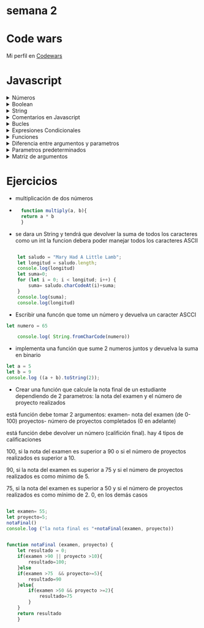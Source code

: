 # semana 2

# Code wars
Mi perfil en [Codewars](https://www.codewars.com/users/Digit4l) 

# Javascript
<details>
<summary>Números</summary>
    <ul>
    <li> En expresiones que involucran valores numéricos y de cadena con el operador `+`, JavaScript convierte los valores numéricos en cadenas
    </li>
    <li> Operadores (+,-,/,\*) </li>
    </ul>
</details>
<details>
<summary>Boolean</summary>
    <ul>
        <li> Operadores (!, &&, ||)</li>
        <li> Solo puede tener los valores true o false. </li>
        <li> Estos se pueden combinar en expresiones lógicas mediante los operadores lógicos (Y, O, NO,). Un ejemplo de este tipo de expresiones serían:
        <ul>
            <li> verdadero <b>Y</b> falso → falso </li>
            <li> falso <b>O</b> verdadero → verdadero</li>
            <li> <b>NO</b> verdadero → falso </li>
        </ul>
        </li>
    </ul>
</details>
<details>
<summary>String</summary>
    <ul>
    <li> Una secuencia de caracteres que representan un valor de texto. Por ejemplo: <code>"Hola"</code> </li>
    <li> propiedades (length, charAt, [])</li>
    <li> null </li>
    <ul>
        <li> Una palabra clave especial que denota un valor <b>nulo</b>. (Dado que JavaScript distingue entre mayúsculas y minúsculas, <b>null</b> no es lo mismo que <b>Null</b>, <b>NULL</b> o cualquier otra variante). </li>
    </ul>
    <li> undefined </li>
    <ul>
        <li> Una propiedad de alto nivel cuyo valor no está definido. </li>
    </ul>
    <ul>
</details>
<details>
<summary>Comentarios en Javascript</summary>
    <ul>
    <li> linea comentada <br>
    <code>
        // un comentario de una línea
    </code>
    </li>
    <li> 
    bloque comentado <br>
    <code>
    /* bloque <br>
    comentado*/
    </code>
    </li>
    <ul>
</details>

<details>
<summary>Bucles</summary>
    <ul>
    <li>While</li>
    <li>For</li>
    </ul>
</details>

<details>
<summary>Expresiones Condicionales</summary>
    <ul>
    <li> Una expresión condicional es un conjunto de instrucciones que se ejecutarán si una condición especificada es verdadera. JavaScript admite dos expresiones condicionales: <b>if...else</b> y <b>switch</b> .</li>
<details><summary><b>if... else</b></summary>
    <ul>
    <li> Una declaración <b>if</b> se ve así: </li>
        if (condition) 
        {
        statement_1;
        } else 
        {
        statement_2;}
    <li> Aquí, la condition puede ser cualquier expresión que se evalúe como <b>true</b> o <b>false</b>. 
    Si `condition` se evalúa como <b>true</b>, se ejecuta <b>statement_1</b>. De lo contrario, se ejecuta <b>statement_2</b>. <b>statement_1</b> y <b>statement_2</b> pueden ser cualquier declaración, incluidas otras declaraciones <b>if</b> anidadas.
    </li>
    <li> También puedes componer las declaraciones usando else if para que se prueben varias condiciones en secuencia, de la siguiente manera: </li>
        if (condition_1) 
        {<br>
        statement_1; <br>
        } else if (condition_2) { <br>
        statement_2;} <br>
        else if (condition_n) {<br>
        statement_n;<br>
        } else {<br>
        statement_last;<br>
        }
    <li> En el caso de múltiples condiciones, solo se ejecutará la primera condición lógica que se evalúe como <b>true</b> </li>
    </ul>
</details>
<details><summary><b>Switch</b></summary>
    <ul>
        <li> Una instrucción <b>switch</b> permite que un programa evalúe una expresión e intente hacer coincidir el valor de la expresión con una etiqueta <b>case</b>. Si la encuentra, el programa ejecuta la declaración asociada.
        Una <b>instrucción</b> switch se ve así: </li>
        switch (expression) {
            case label_1:
                statements_1
                [break;]
            case label_2:
                statements_2
                [break;]
                …
            default:
                statements_def
                [break;]
            }
        <li> JavaScript evalúa la instrucción <b>switch</b> anterior de la siguiente manera:</li>
        <ul>
            <li> El programa primero busca una cláusula case con una etiqueta que coincida con el valor de expresión y luego transfiere el control a esa cláusula, ejecutando las declaraciones asociadas.</li>
            <li> Si no se encuentra una etiqueta coincidente, el programa busca la cláusula opcional `default`:</li>
            <ul>
                <li> Si se encuentra una cláusula `default`, el programa transfiere el control a esa cláusula, ejecutando las declaraciones asociadas.</li>
                <li> Si no se encuentra una cláusula `default`, el programa reanuda la ejecución en la declaración que sigue al final de `switch`.</li>
                <li> (Por convención, la cláusula `default` está escrita como la última cláusula, pero no es necesario que sea así).</li>
            </ul>
        </ul>
        <li>Declaraciones <b>break</b>
        <ul>
            <li>La declaración opcional break asociada con cada cláusula <b>case</b> asegura que el programa salga de <b>switch</b> una vez que se ejecuta la instrucción coincidente, y luego continúa la ejecución en la declaración que sigue a <b>switch</b>. Si se omite <b>>break</b>, el programa continúa la ejecución dentro de la instrucción <b>switch</b> (y evaluará el siguiente <b>case</b>, y así sucesivamente).</li>
        </ul>
</ul>
</details>
    </ul>
</details>
<details><summary>Funciones</summary>
<ul>
    <li>Las funciones son uno de los bloques de construcción y es similar a un procedimiento. </li>
    <li>Una <b>función</b> es un conjunto de instrucciones que realiza una tarea o calcula un valor, pero para que un procedimiento califique como función, debe tomar alguna entrada y devolver una salida donde hay alguna relación obvia entre la entrada y la salida. Para usar una función, debes definirla en algún lugar del ámbito desde el que deseas llamarla.</li>
    <details><summary>Definir funciones</summary>
    <ul>
    <li>El nombre de la función.</li>
    <li>Una lista de parámetros de la función, entre paréntesis y separados por comas.</li>
    <li>Las declaraciones de JavaScript que definen la función, encerradas entre llaves, <code>{ ... }</code></li>
    <b>ejemplo</b>    
        function square(number) {
        return number * number;
        }
    <li>La función <code>square</code> toma un parámetro, llamado <code>number</code>. La función consta de una declaración que dice devuelva el parámetro de la función (es decir, <code>number</code>) multiplicado por sí mismo. La instrucción <code>return</code> especifica el valor devuelto por la función:<br>
    <code>return number * number; </code></li>
    </ul>
</ul>
<ul>
    <details><summary>Expresion <b>function</b></summary>
    <ul>
        <li>Si bien la declaración de función anterior sintácticamente es una declaración, las funciones también se pueden crear mediante una expresión function.</li>
        <li>Esta función puede ser anónima; no tiene por qué tener un nombre. Por ejemplo, la función square se podría haber definido como:</li>
        <li><code>
        const square = function(number) { return number * number }
        var x = square(4) // x obtiene el valor 16
        </code></li>
    </ul>
</details>
    <details><summary>Llamar <b>function</b></summary>
    <ul>
    <li><b>Definir</b> una función no la ejecuta. Definirla simplemente nombra la función y especifica qué hacer cuando se llama a la función.</li>
    <li><b>Llamar</b> a la función en realidad lleva a cabo las acciones especificadas con los parámetros indicados. Por ejemplo, si defines la función <code>square</code>, podrías llamarla de la siguiente manera:</li>
    <li><code>square(5);</code></li>
    <li>La declaración anterior llama a la función con un argumento de <code>5</code>. La función ejecuta sus declaraciones y devuelve el valor <code>25</code>.
    Las funciones deben estar dentro del ámbito cuando se llaman, pero la declaración de la función se puede elevar (cuando aparece debajo de la llamada en el código), como en este ejemplo: </li>
    <li><code>console.log(square(5));    
    /* ... */
    function square(n) { return n * n }
    </code></li>
    <li>El ámbito de una función es la función en la que se declara (o el programa completo, si se declara en el nivel superior).</li>
    </ul>
</details>
    <details><summary>Ámbito de <b>function</b></summary>
    <ul>
    <li>No se puede acceder a las variables definidas dentro de una función desde cualquier lugar fuera de la función, porque la variable se define solo en el ámbito de la función. Sin embargo, una función puede acceder a todas las variables y funciones definidas dentro del ámbito en el que está definida.</li>
    <li>En otras palabras, una función definida en el ámbito global puede acceder a todas las variables definidas en el ámbito global. Una función definida dentro de otra función también puede acceder a todas las variables definidas en su función principal y a cualquier otra variable a la que tenga acceso la función principal.</li>
    </ul>
</ul>
</details>
<details><summary>Diferencia entre argumentos y parametros</summary></details>
<details><summary>Parametros predeterminados</summary></details>
<details><summary>Matriz de argumentos</summary></details>

# Ejercicios
- multiplicación de dos números

- ```javascript
    function multiply(a, b){
    return a * b
    }
    ```    
- se dara un String y tendrá que devolver la suma de todos los caracteres como un int
la funcion debera poder manejar todos los caracteres ASCII

```javascript

    let saludo = "Mary Had A Little Lamb";
    let longitud = saludo.length;
    console.log(longitud)
    let suma=0;
    for (let i = 0; i < longitud; i++) {
        suma= saludo.charCodeAt(i)+suma;
    }
    console.log(suma);
    console.log(longitud)

``` 
- Escribir una funcón que tome un número y devuelva un caracter ASCCI

```javascript
let numero = 65 

    console.log( String.fromCharCode(numero))
```

- implementa una función que sume 2 numeros juntos y devuelva la suma en binario

```javascript
let a = 5
let b = 9
console.log ((a + b).toString(2)); 
```
- Crear una función que calcule la nota final de un estudiante dependiendo de 2 parametros: 
la nota del examen y el número de proyecto realizados

está función debe tomar 2 argumentos: 
examen- nota del examen (de 0-100)
proyectos- número de proyectos completados (0 en adelante)

está función debe devolver un número (califición final).
hay 4 tipos de calificaciones

100, si la nota del examen es superior a 90 o 
si el número de proyectos realizados es superior a 10.

90, si la nota del examen es superior a 75 
y si el número de proyectos realizados es como mínimo de 5.

75, si la nota del examen es superior a 50 y 
si el número de proyectos realizados es como mínimo de 2.
0, en los demás casos

```javascript

let examen= 55;
let proyecto=5;
notaFinal()
console.log ("la nota final es "+notaFinal(examen, proyecto))


function notaFinal (examen, proyecto) {
    let resultado = 0;
    if(examen >90 || proyecto >10){
        resultado=100;
    }else
    if(examen >75  && proyecto>=5){
        resultado=90
    }else{
        if(examen >50 && proyecto >=2){
            resultado=75
        }
    }
    return resultado
    }
```